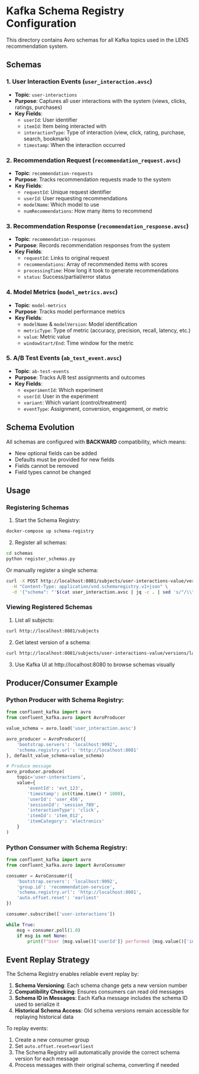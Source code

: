 # Kafka Schema Registry Configuration

This directory contains Avro schemas for all Kafka topics used in the LENS recommendation system.

## Schemas

### 1. User Interaction Events (`user_interaction.avsc`)
- **Topic**: `user-interactions`
- **Purpose**: Captures all user interactions with the system (views, clicks, ratings, purchases)
- **Key Fields**:
  - `userId`: User identifier
  - `itemId`: Item being interacted with
  - `interactionType`: Type of interaction (view, click, rating, purchase, search, bookmark)
  - `timestamp`: When the interaction occurred

### 2. Recommendation Request (`recommendation_request.avsc`)
- **Topic**: `recommendation-requests`
- **Purpose**: Tracks recommendation requests made to the system
- **Key Fields**:
  - `requestId`: Unique request identifier
  - `userId`: User requesting recommendations
  - `modelName`: Which model to use
  - `numRecommendations`: How many items to recommend

### 3. Recommendation Response (`recommendation_response.avsc`)
- **Topic**: `recommendation-responses`
- **Purpose**: Records recommendation responses from the system
- **Key Fields**:
  - `requestId`: Links to original request
  - `recommendations`: Array of recommended items with scores
  - `processingTime`: How long it took to generate recommendations
  - `status`: Success/partial/error status

### 4. Model Metrics (`model_metrics.avsc`)
- **Topic**: `model-metrics`
- **Purpose**: Tracks model performance metrics
- **Key Fields**:
  - `modelName` & `modelVersion`: Model identification
  - `metricType`: Type of metric (accuracy, precision, recall, latency, etc.)
  - `value`: Metric value
  - `windowStart/End`: Time window for the metric

### 5. A/B Test Events (`ab_test_event.avsc`)
- **Topic**: `ab-test-events`
- **Purpose**: Tracks A/B test assignments and outcomes
- **Key Fields**:
  - `experimentId`: Which experiment
  - `userId`: User in the experiment
  - `variant`: Which variant (control/treatment)
  - `eventType`: Assignment, conversion, engagement, or metric

## Schema Evolution

All schemas are configured with **BACKWARD** compatibility, which means:
- New optional fields can be added
- Defaults must be provided for new fields
- Fields cannot be removed
- Field types cannot be changed

## Usage

### Registering Schemas

1. Start the Schema Registry:
```bash
docker-compose up schema-registry
```

2. Register all schemas:
```bash
cd schemas
python register_schemas.py
```

Or manually register a single schema:
```bash
curl -X POST http://localhost:8081/subjects/user-interactions-value/versions \
  -H "Content-Type: application/vnd.schemaregistry.v1+json" \
  -d '{"schema": "'$(cat user_interaction.avsc | jq -c . | sed 's/"/\\"/g')'"}'
```

### Viewing Registered Schemas

1. List all subjects:
```bash
curl http://localhost:8081/subjects
```

2. Get latest version of a schema:
```bash
curl http://localhost:8081/subjects/user-interactions-value/versions/latest
```

3. Use Kafka UI at http://localhost:8080 to browse schemas visually

## Producer/Consumer Example

### Python Producer with Schema Registry:
```python
from confluent_kafka import avro
from confluent_kafka.avro import AvroProducer

value_schema = avro.load('user_interaction.avsc')

avro_producer = AvroProducer({
    'bootstrap.servers': 'localhost:9092',
    'schema.registry.url': 'http://localhost:8081'
}, default_value_schema=value_schema)

# Produce message
avro_producer.produce(
    topic='user-interactions',
    value={
        'eventId': 'evt_123',
        'timestamp': int(time.time() * 1000),
        'userId': 'user_456',
        'sessionId': 'session_789',
        'interactionType': 'click',
        'itemId': 'item_012',
        'itemCategory': 'electronics'
    }
)
```

### Python Consumer with Schema Registry:
```python
from confluent_kafka import avro
from confluent_kafka.avro import AvroConsumer

consumer = AvroConsumer({
    'bootstrap.servers': 'localhost:9092',
    'group.id': 'recommendation-service',
    'schema.registry.url': 'http://localhost:8081',
    'auto.offset.reset': 'earliest'
})

consumer.subscribe(['user-interactions'])

while True:
    msg = consumer.poll(1.0)
    if msg is not None:
        print(f"User {msg.value()['userId']} performed {msg.value()['interactionType']} on item {msg.value()['itemId']}")
```

## Event Replay Strategy

The Schema Registry enables reliable event replay by:

1. **Schema Versioning**: Each schema change gets a new version number
2. **Compatibility Checking**: Ensures consumers can read old messages
3. **Schema ID in Messages**: Each Kafka message includes the schema ID used to serialize it
4. **Historical Schema Access**: Old schema versions remain accessible for replaying historical data

To replay events:
1. Create a new consumer group
2. Set `auto.offset.reset=earliest`
3. The Schema Registry will automatically provide the correct schema version for each message
4. Process messages with their original schema, converting if needed